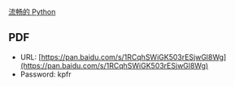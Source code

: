 [流畅的 Python](https://book.douban.com/subject/27028517/)

## PDF

- URL: [https://pan.baidu.com/s/1RCqhSWiGK503rESjwGl8Wg](https://pan.baidu.com/s/1RCqhSWiGK503rESjwGl8Wg)
- Password: kpfr
